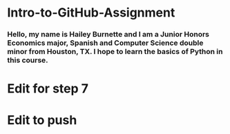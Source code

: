 # Intro-to-GitHub-Assignment
### Hello, my name is Hailey Burnette and I am a Junior Honors Economics major, Spanish and Computer Science double minor from Houston, TX. I hope to learn the basics of Python in this course.
# Edit for step 7
# Edit to push

